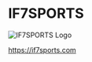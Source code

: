 # IF7SPORTS

![IF7SPORTS Logo](https://if7sports.com/images/icons/icons-512.png)

https://if7sports.com

